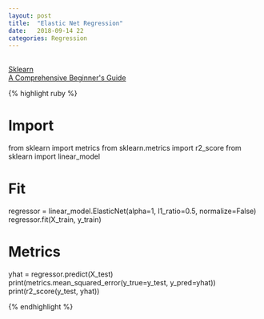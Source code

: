 ```yaml
---
layout: post
title:  "Elastic Net Regression"
date:   2018-09-14 22
categories: Regression
---
```

<br />

<a href="http://scikit-learn.org/stable/modules/generated/sklearn.linear_model.ElasticNet.html">
Sklearn
</a>
<br />
<a href="https://www.analyticsvidhya.com/blog/2017/06/a-comprehensive-guide-for-linear-ridge-and-lasso-regression/">
A Comprehensive Beginner's Guide
</a>

{% highlight ruby %}

# Import
from sklearn import metrics
from sklearn.metrics import r2_score
from sklearn import linear_model

# Fit
regressor = linear_model.ElasticNet(alpha=1, l1_ratio=0.5, normalize=False)
regressor.fit(X_train, y_train)

# Metrics
yhat = regressor.predict(X_test)
print(metrics.mean_squared_error(y_true=y_test, y_pred=yhat))
print(r2_score(y_test, yhat))

{% endhighlight %}

